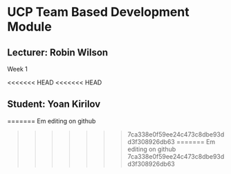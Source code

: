 # UCP Team Based Development Module

## Lecturer: Robin Wilson

Week 1

<<<<<<< HEAD
<<<<<<< HEAD
## Student: Yoan Kirilov
=======
Em editing on github 
>>>>>>> 7ca338e0f59ee24c473c8dbe93dd3f308926db63
=======
Em editing on github 
>>>>>>> 7ca338e0f59ee24c473c8dbe93dd3f308926db63
